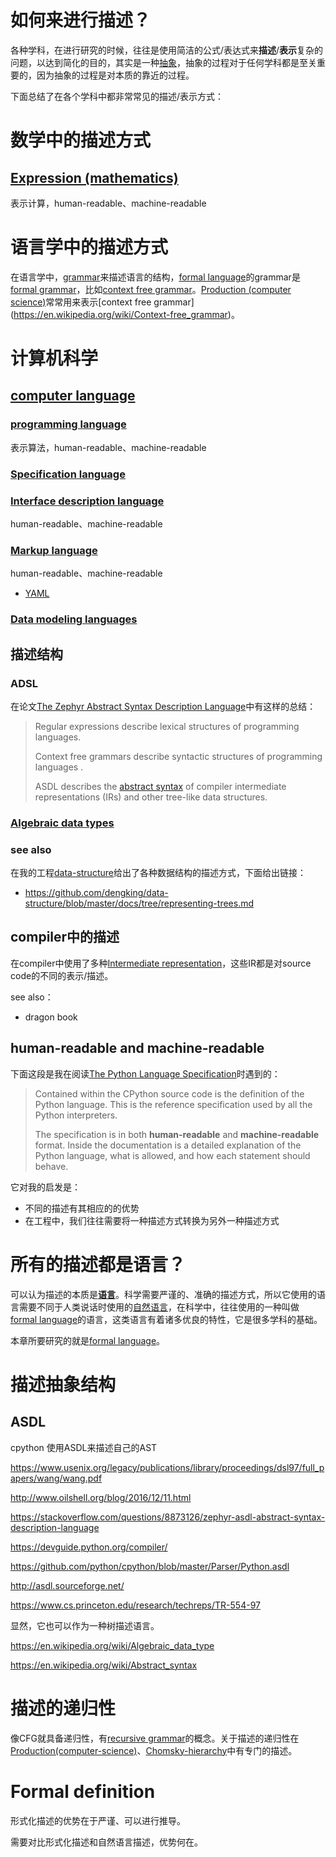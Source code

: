 # 如何来进行描述？

各种学科，在进行研究的时候，往往是使用简洁的公式/表达式来**描述**/**表示**复杂的问题，以达到简化的目的，其实是一种[抽象](https://en.wikipedia.org/wiki/Abstraction)，抽象的过程对于任何学科都是至关重要的，因为抽象的过程是对本质的靠近的过程。

下面总结了在各个学科中都非常常见的描述/表示方式：

# 数学中的描述方式

## [Expression (mathematics)](https://en.wikipedia.org/wiki/Expression_(mathematics))

表示计算，human-readable、machine-readable



# 语言学中的描述方式

在语言学中，[grammar](https://en.wikipedia.org/wiki/Grammar)来描述语言的结构，[formal language](https://en.wikipedia.org/wiki/Well-formed_formula)的grammar是[formal grammar](https://en.wikipedia.org/wiki/Formal_grammar)，比如[context free grammar](https://en.wikipedia.org/wiki/Context-free_grammar)。[Production (computer science)](https://en.wikipedia.org/wiki/Production_(computer_science))常常用来表示[context free grammar](https://en.wikipedia.org/wiki/Context-free_grammar)。



# 计算机科学

## [сomputer language](https://en.wikipedia.org/wiki/Computer_language)

### [programming language](https://en.wikipedia.org/wiki/Programming_language)

表示算法，human-readable、machine-readable

### [Specification language](https://en.wikipedia.org/wiki/Specification_language)



### [Interface description language](https://en.wikipedia.org/wiki/Interface_description_language)

human-readable、machine-readable

### [Markup language](https://en.wikipedia.org/wiki/Markup_language)

human-readable、machine-readable

- [YAML](https://en.wikipedia.org/wiki/YAML)

### [Data modeling languages](https://en.wikipedia.org/wiki/Category:Data_modeling_languages)

## 描述结构

### ADSL

在论文[The Zephyr Abstract Syntax Description Language](https://www.cs.princeton.edu/research/techreps/TR-554-97)中有这样的总结：

> Regular expressions describe lexical structures  of programming languages.
>
> Context free grammars describe syntactic structures of programming languages .
>
> ASDL describes the [abstract syntax](https://en.wikipedia.org/wiki/Abstract_syntax)  of compiler intermediate representations (IRs) and other tree-like data
> structures.

### [Algebraic data types](https://en.wikipedia.org/wiki/Algebraic_data_type)

### see also

在我的工程[data-structure](https://github.com/dengking/data-structure)给出了各种数据结构的描述方式，下面给出链接：

- https://github.com/dengking/data-structure/blob/master/docs/tree/representing-trees.md



## compiler中的描述

在compiler中使用了多种[Intermediate representation](https://en.wikipedia.org/wiki/Intermediate_representation)，这些IR都是对source code的不同的表示/描述。

see also：

- dragon book





## human-readable and machine-readable 

下面这段是我在阅读[The Python Language Specification](https://realpython.com/cpython-source-code-guide/#the-python-language-specification)时遇到的：

> Contained within the CPython source code is the definition of the Python language. This is the reference specification used by all the Python interpreters.
>
> The specification is in both **human-readable** and **machine-readable** format. Inside the documentation is a detailed explanation of the Python language, what is allowed, and how each statement should behave.

它对我的启发是：

- 不同的描述有其相应的的优势
- 在工程中，我们往往需要将一种描述方式转换为另外一种描述方式



# 所有的描述都是语言？

可以认为描述的本质是[**语言**](https://en.wikipedia.org/wiki/Language)。科学需要严谨的、准确的描述方式，所以它使用的语言需要不同于人类说话时使用的[自然语言](https://en.wikipedia.org/wiki/Natural_language)，在科学中，往往使用的一种叫做[formal language](https://en.wikipedia.org/wiki/Well-formed_formula)的语言，这类语言有着诸多优良的特性，它是很多学科的基础。

本章所要研究的就是[formal language](https://en.wikipedia.org/wiki/Well-formed_formula)。



# 描述抽象结构



## ASDL

cpython 使用ASDL来描述自己的AST

https://www.usenix.org/legacy/publications/library/proceedings/dsl97/full_papers/wang/wang.pdf

http://www.oilshell.org/blog/2016/12/11.html

https://stackoverflow.com/questions/8873126/zephyr-asdl-abstract-syntax-description-language

https://devguide.python.org/compiler/

https://github.com/python/cpython/blob/master/Parser/Python.asdl

http://asdl.sourceforge.net/

https://www.cs.princeton.edu/research/techreps/TR-554-97

显然，它也可以作为一种树描述语言。

https://en.wikipedia.org/wiki/Algebraic_data_type

https://en.wikipedia.org/wiki/Abstract_syntax





# 描述的递归性

像CFG就具备递归性，有[recursive grammar](https://en.wikipedia.org/wiki/Recursive_grammar)的概念。关于描述的递归性在[Production(computer-science)](./Formal-grammar/wikipedia-Production(computer-science).md)、[Chomsky-hierarchy](./Formal-grammar/Chomsky-hierarchy/wikipedia-Chomsky-hierarchy.md)中有专门的描述。



# Formal definition

形式化描述的优势在于严谨、可以进行推导。

需要对比形式化描述和自然语言描述，优势何在。